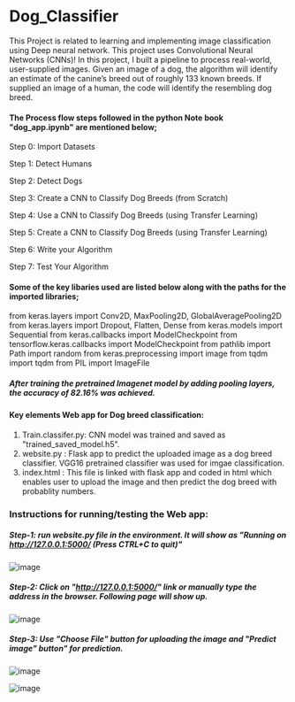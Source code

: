 # Dog_Classifier
This Project is related to learning and implementing image classification using Deep neural network.
This project uses Convolutional Neural Networks (CNNs)! In this project, I built a pipeline to process real-world, user-supplied images. Given an image of a dog, the algorithm will identify an estimate of the canine’s breed out of roughly 133 known breeds. If supplied an image of a human, the code will identify the resembling dog breed.

#### The Process flow steps followed in the python Note book "dog_app.ipynb" are mentioned below;

Step 0: Import Datasets

Step 1: Detect Humans

Step 2: Detect Dogs

Step 3: Create a CNN to Classify Dog Breeds (from Scratch)

Step 4: Use a CNN to Classify Dog Breeds (using Transfer Learning)

Step 5: Create a CNN to Classify Dog Breeds (using Transfer Learning)

Step 6: Write your Algorithm

Step 7: Test Your Algorithm

#### Some of the key libaries used are listed below along with the paths for the imported libraries;

from keras.layers import Conv2D, MaxPooling2D, GlobalAveragePooling2D
from keras.layers import Dropout, Flatten, Dense
from keras.models import Sequential
from keras.callbacks import ModelCheckpoint
from tensorflow.keras.callbacks import ModelCheckpoint
from pathlib import Path
import random
from keras.preprocessing import image
from tqdm import tqdm
from PIL import ImageFile

##### After training the pretrained Imagenet model by adding pooling layers, the accuracy of 82.16% was achieved. 

#### Key elements Web app for Dog breed classification:

1) Train.classifer.py: CNN model was trained and saved as "trained_saved_model.h5".
2) website.py : Flask app to predict the uploaded image as a dog breed classifier. VGG16 pretrained classifier was used for imgae classification.
3) index.html : This file is linked with flask app and coded in html which enables user to upload the image and then predict the dog breed with probablity numbers.

### Instructions for running/testing the Web app:

 ##### Step-1: run website.py file in the environment. It will show as "Running on http://127.0.0.1:5000/ (Press CTRL+C to quit)"
 
 ![image](https://user-images.githubusercontent.com/77229486/126876946-df988830-9695-4124-b16a-746e3b64e15e.png)
 
 ##### Step-2: Click on "http://127.0.0.1:5000/" link or manually type the address in the browser. Following page will show up.
 
 ![image](https://user-images.githubusercontent.com/77229486/126877026-89a9d16f-4ccc-4df7-aaee-3e57de5677a4.png)

 ##### Step-3: Use "Choose File" button for uploading the image and "Predict image" button" for prediction.
 
 ![image](https://user-images.githubusercontent.com/77229486/126877228-ef14e315-8060-482a-b716-edb71cfa16ae.png)
 
 ![image](https://user-images.githubusercontent.com/77229486/126877163-f7e17c5f-c71a-40f7-9327-36c1f34af903.png)

 
 

 


